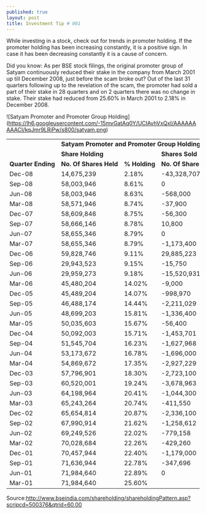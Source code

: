 ```yaml
---
published: true
layout: post
title: Investment Tip # 001
---
```


While investing in a stock, check out for trends in promoter holding. If the promoter holding has been increasing constantly, it is a positive sign. In case it has been decreasing constantly it is a cause of concern.

<!---abstract-->

Did you know: As per BSE stock filings, the original promoter group of Satyam continuously reduced their stake in the company from March 2001 up till December 2008, just before the scam broke out? Out of the last 31 quarters following up to the revelation of the scam, the promoter had sold a part of their stake in 28 quarters and on 2 quarters there was no change in stake. Their stake had reduced from 25.60% in March 2001 to 2.18% in December 2008.


![Satyam Promoter and Promoter Group Holding] (https://lh6.googleusercontent.com/-15mvGatAq0Y/UCIAvhVxQxI/AAAAAAAAACI/kqJmr9LRiPw/s800/satyam.png)

<table class="table table-striped table-bordered"> 
<tbody>
<tr>
<td width="11%" nowrap="" valign="bottom" ></td>
<td width="88%" nowrap="" colspan="4" valign="bottom" ><b>Satyam Promoter and Promoter Group Holdings</b></td>
</tr>

<tr>
<td width="11%" nowrap="" rowspan="2" valign="bottom" ><b>Quarter Ending</b></td>
<td width="44%" nowrap="" colspan="2" valign="bottom" ><b>Share Holding</b></td>
<td width="44%" nowrap="" colspan="2" valign="bottom" ><b>Shares Sold</b></td>
</tr>

<tr>
<td width="28%" nowrap="" valign="bottom" ><b>No. Of Shares Held</b></td>
<td width="15%" nowrap="" valign="bottom" ><b>% Holding</b></td>
<td width="28%" nowrap="" valign="bottom" ><b>No. Of Shares Held</b></td>
<td width="15%" nowrap="" valign="bottom" ><b>% Holding</b></td>
</tr>

<tr>
<td width="11%" >Dec-08</td>
<td width="28%" nowrap="" valign="bottom" >14,675,239</td>
<td width="15%" nowrap="" valign="bottom" >2.18%</td>
<td width="28%" nowrap="" valign="bottom" >-43,328,707</td>
<td width="15%" nowrap="" valign="bottom" >-6.43%</td>
</tr>

<tr>
<td width="11%" >Sep-08</td>
<td width="28%" nowrap="" valign="bottom" >58,003,946</td>
<td width="15%" nowrap="" valign="bottom" >8.61%</td>
<td width="28%" nowrap="" valign="bottom" >0</td>
<td width="15%" nowrap="" valign="bottom" >-0.02%</td>
</tr>

<tr>
<td width="11%" >Jun-08</td>
<td width="28%" nowrap="" valign="bottom" >58,003,946</td>
<td width="15%" nowrap="" valign="bottom" >8.63%</td>
<td width="28%" nowrap="" valign="bottom" >-568,000</td>
<td width="15%" nowrap="" valign="bottom" >-0.11%</td>
</tr>

<tr>
<td width="11%" >Mar-08</td>
<td width="28%" nowrap="" valign="bottom" >58,571,946</td>
<td width="15%" nowrap="" valign="bottom" >8.74%</td>
<td width="28%" nowrap="" valign="bottom" >-37,900</td>
<td width="15%" nowrap="" valign="bottom" >-0.01%</td>
</tr>

<tr>
<td width="11%" >Dec-07</td>
<td width="28%" nowrap="" valign="bottom" >58,609,846</td>
<td width="15%" nowrap="" valign="bottom" >8.75%</td>
<td width="28%" nowrap="" valign="bottom" >-56,300</td>
<td width="15%" nowrap="" valign="bottom" >-0.03%</td>
</tr>

<tr>
<td width="11%" >Sep-07</td>
<td width="28%" nowrap="" valign="bottom" >58,666,146</td>
<td width="15%" nowrap="" valign="bottom" >8.78%</td>
<td width="28%" nowrap="" valign="bottom" >10,800</td>
<td width="15%" nowrap="" valign="bottom" >-0.01%</td>
</tr>

<tr>
<td width="11%" >Jun-07</td>
<td width="28%" nowrap="" valign="bottom" >58,655,346</td>
<td width="15%" nowrap="" valign="bottom" >8.79%</td>
<td width="28%" nowrap="" valign="bottom" >0</td>
<td width="15%" nowrap="" valign="bottom" >0.00%</td>
</tr>

<tr>
<td width="11%" >Mar-07</td>
<td width="28%" nowrap="" valign="bottom" >58,655,346</td>
<td width="15%" nowrap="" valign="bottom" >8.79%</td>
<td width="28%" nowrap="" valign="bottom" >-1,173,400</td>
<td width="15%" nowrap="" valign="bottom" >-0.32%</td>
</tr>

<tr>
<td width="11%" >Dec-06</td>
<td width="28%" nowrap="" valign="bottom" >59,828,746</td>
<td width="15%" nowrap="" valign="bottom" >9.11%</td>
<td width="28%" nowrap="" valign="bottom" >29,885,223</td>
<td width="15%" nowrap="" valign="bottom" >-0.04%</td>
</tr>

<tr>
<td width="11%" >Sep-06</td>
<td width="28%" nowrap="" valign="bottom" >29,943,523</td>
<td width="15%" nowrap="" valign="bottom" >9.15%</td>
<td width="28%" nowrap="" valign="bottom" >-15,750</td>
<td width="15%" nowrap="" valign="bottom" >-0.03%</td>
</tr>

<tr>
<td width="11%" >Jun-06</td>
<td width="28%" nowrap="" valign="bottom" >29,959,273</td>
<td width="15%" nowrap="" valign="bottom" >9.18%</td>
<td width="28%" nowrap="" valign="bottom" >-15,520,931</td>
<td width="15%" nowrap="" valign="bottom" >-4.84%</td>
</tr>

<tr>
<td width="11%" >Mar-06</td>
<td width="28%" nowrap="" valign="bottom" >45,480,204</td>
<td width="15%" nowrap="" valign="bottom" >14.02%</td>
<td width="28%" nowrap="" valign="bottom" >-9,000</td>
<td width="15%" nowrap="" valign="bottom" >-0.05%</td>
</tr>

<tr>
<td width="11%" >Dec-05</td>
<td width="28%" nowrap="" valign="bottom" >45,489,204</td>
<td width="15%" nowrap="" valign="bottom" >14.07%</td>
<td width="28%" nowrap="" valign="bottom" >-998,970</td>
<td width="15%" nowrap="" valign="bottom" >-0.37%</td>
</tr>

<tr>
<td width="11%" >Sep-05</td>
<td width="28%" nowrap="" valign="bottom" >46,488,174</td>
<td width="15%" nowrap="" valign="bottom" >14.44%</td>
<td width="28%" nowrap="" valign="bottom" >-2,211,029</td>
<td width="15%" nowrap="" valign="bottom" >-1.37%</td>
</tr>

<tr>
<td width="11%" >Jun-05</td>
<td width="28%" nowrap="" valign="bottom" >48,699,203</td>
<td width="15%" nowrap="" valign="bottom" >15.81%</td>
<td width="28%" nowrap="" valign="bottom" >-1,336,400</td>
<td width="15%" nowrap="" valign="bottom" >0.14%</td>
</tr>

<tr>
<td width="11%" >Mar-05</td>
<td width="28%" nowrap="" valign="bottom" >50,035,603</td>
<td width="15%" nowrap="" valign="bottom" >15.67%</td>
<td width="28%" nowrap="" valign="bottom" >-56,400</td>
<td width="15%" nowrap="" valign="bottom" >-0.04%</td>
</tr>

<tr>
<td width="11%" >Dec-04</td>
<td width="28%" nowrap="" valign="bottom" >50,092,003</td>
<td width="15%" nowrap="" valign="bottom" >15.71%</td>
<td width="28%" nowrap="" valign="bottom" >-1,453,701</td>
<td width="15%" nowrap="" valign="bottom" >-0.52%</td>
</tr>

<tr>
<td width="11%" >Sep-04</td>
<td width="28%" nowrap="" valign="bottom" >51,545,704</td>
<td width="15%" nowrap="" valign="bottom" >16.23%</td>
<td width="28%" nowrap="" valign="bottom" >-1,627,968</td>
<td width="15%" nowrap="" valign="bottom" >-0.55%</td>
</tr>

<tr>
<td width="11%" >Jun-04</td>
<td width="28%" nowrap="" valign="bottom" >53,173,672</td>
<td width="15%" nowrap="" valign="bottom" >16.78%</td>
<td width="28%" nowrap="" valign="bottom" >-1,696,000</td>
<td width="15%" nowrap="" valign="bottom" >-0.57%</td>
</tr>

<tr>
<td width="11%" >Mar-04</td>
<td width="28%" nowrap="" valign="bottom" >54,869,672</td>
<td width="15%" nowrap="" valign="bottom" >17.35%</td>
<td width="28%" nowrap="" valign="bottom" >-2,927,229</td>
<td width="15%" nowrap="" valign="bottom" >-0.95%</td>
</tr>

<tr>
<td width="11%" >Dec-03</td>
<td width="28%" nowrap="" valign="bottom" >57,796,901</td>
<td width="15%" nowrap="" valign="bottom" >18.30%</td>
<td width="28%" nowrap="" valign="bottom" >-2,723,100</td>
<td width="15%" nowrap="" valign="bottom" >-0.94%</td>
</tr>

<tr>
<td width="11%" >Sep-03</td>
<td width="28%" nowrap="" valign="bottom" >60,520,001</td>
<td width="15%" nowrap="" valign="bottom" >19.24%</td>
<td width="28%" nowrap="" valign="bottom" >-3,678,963</td>
<td width="15%" nowrap="" valign="bottom" >-1.17%</td>
</tr>

<tr>
<td width="11%" >Jun-03</td>
<td width="28%" nowrap="" valign="bottom" >64,198,964</td>
<td width="15%" nowrap="" valign="bottom" >20.41%</td>
<td width="28%" nowrap="" valign="bottom" >-1,044,300</td>
<td width="15%" nowrap="" valign="bottom" >-0.33%</td>
</tr>

<tr>
<td width="11%" >Mar-03</td>
<td width="28%" nowrap="" valign="bottom" >65,243,264</td>
<td width="15%" nowrap="" valign="bottom" >20.74%</td>
<td width="28%" nowrap="" valign="bottom" >-411,550</td>
<td width="15%" nowrap="" valign="bottom" >-0.13%</td>
</tr>

<tr>
<td width="11%" >Dec-02</td>
<td width="28%" nowrap="" valign="bottom" >65,654,814</td>
<td width="15%" nowrap="" valign="bottom" >20.87%</td>
<td width="28%" nowrap="" valign="bottom" >-2,336,100</td>
<td width="15%" nowrap="" valign="bottom" >-0.75%</td>
</tr>

<tr>
<td width="11%" >Sep-02</td>
<td width="28%" nowrap="" valign="bottom" >67,990,914</td>
<td width="15%" nowrap="" valign="bottom" >21.62%</td>
<td width="28%" nowrap="" valign="bottom" >-1,258,612</td>
<td width="15%" nowrap="" valign="bottom" >-0.40%</td>
</tr>

<tr>
<td width="11%" >Jun-02</td>
<td width="28%" nowrap="" valign="bottom" >69,249,526</td>
<td width="15%" nowrap="" valign="bottom" >22.02%</td>
<td width="28%" nowrap="" valign="bottom" >-779,158</td>
<td width="15%" nowrap="" valign="bottom" >-0.24%</td>
</tr>

<tr>
<td width="11%" >Mar-02</td>
<td width="28%" nowrap="" valign="bottom" >70,028,684</td>
<td width="15%" nowrap="" valign="bottom" >22.26%</td>
<td width="28%" nowrap="" valign="bottom" >-429,260</td>
<td width="15%" nowrap="" valign="bottom" >-0.14%</td>
</tr>

<tr>
<td width="11%" >Dec-01</td>
<td width="28%" nowrap="" valign="bottom" >70,457,944</td>
<td width="15%" nowrap="" valign="bottom" >22.40%</td>
<td width="28%" nowrap="" valign="bottom" >-1,179,000</td>
<td width="15%" nowrap="" valign="bottom" >-0.38%</td>
</tr>

<tr>
<td width="11%" >Sep-01</td>
<td width="28%" nowrap="" valign="bottom" >71,636,944</td>
<td width="15%" nowrap="" valign="bottom" >22.78%</td>
<td width="28%" nowrap="" valign="bottom" >-347,696</td>
<td width="15%" nowrap="" valign="bottom" >-0.11%</td>
</tr>

<tr>
<td width="11%" >Jun-01</td>
<td width="28%" nowrap="" valign="bottom" >71,984,640</td>
<td width="15%" nowrap="" valign="bottom" >22.89%</td>
<td width="28%" nowrap="" valign="bottom" >0</td>
<td width="15%" nowrap="" valign="bottom" >-2.71%</td>
</tr>

<tr>
<td width="11%" >Mar-01</td>
<td width="28%" nowrap="" valign="bottom" >71,984,640</td>
<td width="15%" nowrap="" valign="bottom" >25.60%</td>
<td width="28%" nowrap="" valign="bottom" > </td>
<td width="15%" nowrap="" valign="bottom" > </td>
</tr>

</tbody>
</table>


Source:http://www.bseindia.com/shareholding/shareholdingPattern.asp?scripcd=500376&qtrid=60.00
